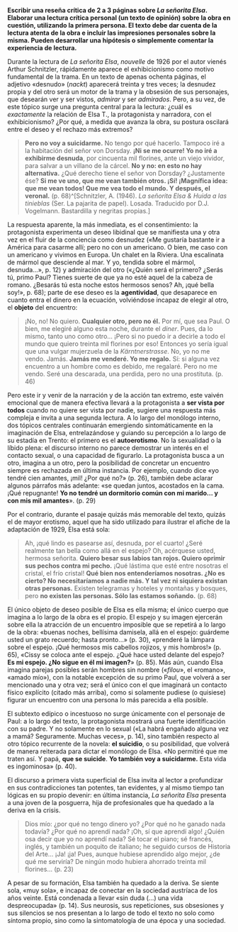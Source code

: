 __Escribir una reseña crítica de 2 a 3 páginas sobre _La señorita Elsa_. Elaborar una lectura crítica personal (un texto de opinión) sobre la obra en cuestión, utilizando la primera persona. El texto debe dar cuenta de la lectura atenta de la obra e incluir las impresiones personales sobre la misma. Pueden desarrollar una hipótesis o simplemente comentar la experiencia de lectura.__

Durante la lectura de *La señorita Elsa*, *nouvelle* de 1926 por el autor vienés Arthur Schnitzler, rápidamente aparece el exhibicionismo como motivo fundamental de la trama. En un texto de apenas ochenta páginas, el adjetivo «desnudo» (*nackt*) aparecerá treinta y tres veces; la desnudez propia y del otro será un motor de la trama y la obsesión de sus personajes, que desearán ver y ser vistos, *admirar* y ser *admirados*. Pero, a su vez, de este tópico surge una pregunta central para la lectura: ¿cuál es *exactamente* la relación de Elsa T., la protagonista y narradora, con el exhibicionismo? ¿Por qué, a medida que avanza la obra, su postura oscilará entre el deseo y el rechazo más extremos?
>**Pero no voy a suicidarme.** No tengo por qué hacerlo. Tampoco iré a la habitación del señor von Dorsday. **¡Ni se me ocurre! Yo no iré a exhibirme desnuda**, por cincuenta mil florines, ante un viejo vividor, para salvar a un villano de la cárcel. **No y no: en esto no hay alternativa.** ¿Qué derecho tiene el señor von Dorsday? ¿Justamente ése? **Si me ve uno, que me vean también otros. ¡Sí! ¡Magnífica idea: que me vean todos! Que me vea todo el mundo. Y después, el veronal.** (p. 68)^[Schnitzler, A. (1946). _La señorita Elsa & Huida a las tinieblas_ (Ser. La pajarita de papel). Losada. Traducido por D.J. Vogelmann. Bastardilla y negritas propias.] 

La respuesta aparente, la más inmediata, es el consentimiento: la protagonista experimenta un deseo libidinal que se manifiesta una y otra vez en el fluir de la conciencia como desnudez («Me gustaría bastante ir a América para casarme allí; pero no con un americano. O bien, me caso con un americano y vivimos en Europa. Un chalet en la Riviera. Una escalinata de mármol que desciende al mar. Y yo, tendida sobre el mármol, desnuda…», p. 12) y admiración del otro («¿Quién será el primero? ¿Serás tú, primo Paul? Tienes suerte de que ya no esté aquel de la cabeza de romano. ¿Besarás tú esta noche estos hermosos senos? Ah, ¡qué bella soy!», p. 68); parte de ese deseo es la **agentividad**, que desaparece en cuanto entra el dinero en la ecuación, volviéndose incapaz de elegir al otro, el **objeto** del encuentro:
>¡No, no! No quiero. **Cualquier otro, pero no él.** Por mí, que sea Paul. O bien, me elegiré alguno esta noche, durante el _diner_. Pues, da lo mismo, tanto uno como otro… ¡Pero si no puedo ir a decirle a todo el mundo que quiero treinta mil florines por eso! Entonces yo sería igual que una vulgar mujerzuela de la _Kärntnerstrasse_. No, yo no me vendo. Jamás. **Jamás me venderé. Yo me regalo.** Sí: si alguna vez encuentro a un hombre como es debido, me regalaré. Pero no me vendo. Seré una descarada, una perdida, pero no una prostituta. (p. 46)

Pero este ir y venir de la narración y de la acción tan extremo, este vaivén emocional que de manera efectiva llevará a la protagonista a **ser vista por todos** cuando no quiere ser vista por nadie, sugiere una respuesta más compleja e invita a una segunda lectura.
A lo largo del monólogo interno, dos tópicos centrales continuarán emergiendo sintomáticamente en la imaginación de Elsa, entrelazándose y guiando su percepción a lo largo de su estadía en Trento: el primero es el **autoerotismo**. No la sexualidad o la líbido plena: el discurso interno no parece demostrar un interés en el contacto sexual, o una capacidad de figurarlo. La protagonista busca a un otro, imagina a un otro, pero la posibilidad de concretar un encuentro siempre es rechazada en última instancia. Por ejemplo, cuando dice «yo tendré cien amantes, ¡mil! ¿Por qué no?» (p. 26), también debe aclarar algunos párrafos más adelante: «se quedan juntos, acostados en la cama. ¡Qué repugnante! **Yo no tendré un dormitorio común con mi marido… y con mis mil amantes**». (p. 29) 

Por el contrario, durante el pasaje quizás más memorable del texto, quizás el de mayor erotismo, aquel que ha sido utilizado para ilustrar el afiche de la adaptación de 1929, Elsa está sola:
>Ah, ¡qué lindo es pasearse así, desnuda, por el cuarto! ¿Seré realmente tan bella como allá en el espejo? Oh, acérquese usted, hermosa señorita. **Quiero besar sus labios tan rojos. Quiero oprimir sus pechos contra mi pecho.** ¡Qué lástima que esté entre nosotras el cristal, el frío cristal! **Qué bien nos entenderíamos nosotras. ¿No es cierto? No necesitaríamos a nadie más. Y tal vez ni siquiera existan otras personas.** Existen telegramas y hoteles y montañas y bosques, pero **no existen las personas. Sólo las estamos soñando.** (p. 68)

El único objeto de deseo posible de Elsa es ella misma; el único cuerpo que imagina a lo largo de la obra es el propio. El espejo y su imagen ejercerán sobre ella la atracción de un encuentro imposible que se repetirá a lo largo de la obra: «buenas noches, bellísima damisela, allá en el espejo: guárdeme usted un grato recuerdo; hasta pronto…» (p. 30), «prenderé la lámpara sobre el espejo. ¡Qué hermosos mis cabellos rojizos, y mis hombros!» (p. 65), «Cissy se coloca ante el espejo. ¿Qué hace usted delante del espejo? **Es mi espejo. ¿No sigue en él mi imagen?**» (p. 85). Más aún, cuando Elsa imagina parejas posibles serán hombres sin nombre («*filou*», el «romano», «amado mío»), con la notable excepción de su primo Paul, que volverá a ser mencionado una y otra vez; será el único con el que imaginará un contacto físico explícito (citado más arriba), como si solamente pudiese (o quisiese) figurar un encuentro con una persona lo más parecida a ella posible. 

El subtexto edípico o incestuoso no surge únicamente con el personaje de Paul: a lo largo del texto, la protagonista mostrará una fuerte identificación con su padre. Y no solamente en lo sexual («La habrá engañado alguna vez a mamá? Seguramente. Muchas veces», p. 14), sino también respecto al otro tópico recurrente de la novela: **el suicidio**, o su posibilidad, que volverá de manera reiterada para dictar el monólogo de Elsa. «No permitiré que me traten así. Y papá, **que se suicide**. **Yo también voy a suicidarme.** Esta vida es ingominosa» (p. 40).

El discurso a primera vista superficial de Elsa invita al lector a profundizar en sus contradicciones tan potentes, tan evidentes, y al mismo tiempo tan lógicas en su propio devenir: en última instancia, _La señorita Elsa_ presenta a una joven de la posguerra, hija de profesionales que ha quedado a la deriva en la crisis.

>Dios mío: ¿por qué no tengo dinero yo? ¿Por qué no he ganado nada todavía? ¿Por qué no aprendí nada? ¡Oh, sí que aprendí algo! ¿Quién osa decir que yo no aprendí nada? Sé tocar el piano; sé francés, inglés, y también un poquito de italiano; he seguido cursos de Historia del Arte… ¡Ja! ¡ja! Pues, aunque hubiese aprendido algo mejor, ¿de qué me serviría? De ningún modo hubiera ahorrado treinta mil florines… (p. 23)

A pesar de su formación, Elsa también ha quedado a la deriva. Se siente sola, «muy sola», e incapaz de conectar en la sociedad austríaca de los años veinte. Está condenada a llevar «sin duda (…) una vida despreocupada» (p. 14). Sus neurosis, sus repeticiones, sus obsesiones y sus silencios se nos presentan a lo largo de todo el texto no solo como síntoma propio, sino como la sintomatología de una época y una sociedad.